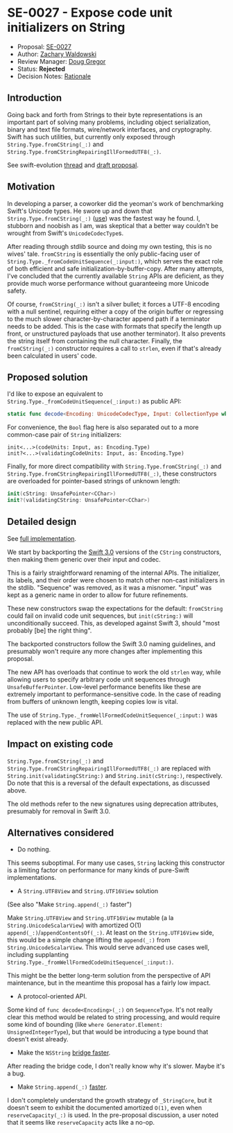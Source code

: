 # SE-0027 - Expose code unit initializers on String

* Proposal: [SE-0027](0027-string-from-code-units.md)
* Author: [Zachary Waldowski](https://github.com/zwaldowski)
* Review Manager: [Doug Gregor](https://github.com/DougGregor)
* Status: **Rejected**
* Decision Notes: [Rationale](https://forums.swift.org/t/rejected-se-0027-expose-code-unit-initializers-on-string/1529)

## Introduction

Going back and forth from Strings to their byte representations is an important part of solving many problems, including object serialization, binary and text file formats, wire/network interfaces, and cryptography. Swift has such utilities, but currently only exposed through `String.Type.fromCString(_:)` and `String.Type.fromCStringRepairingIllFormedUTF8(_:)`.

See swift-evolution [thread](https://forums.swift.org/t/faster-lower-level-external-string-initialization/974) and [draft proposal](https://forums.swift.org/t/faster-lower-level-external-string-initialization/974/4).

## Motivation

In developing a parser, a coworker did the yeoman's work of benchmarking Swift's Unicode types. He swore up and down that `String.Type.fromCString(_:)` ([use](https://gist.github.com/zwaldowski/5f1a1011ea368e1c833e#file-fromcstring-swift)) was the fastest way he found. I, stubborn and noobish as I am, was skeptical that a better way couldn't be wrought from Swift's `UnicodeCodecType`s.

After reading through stdlib source and doing my own testing, this is no wives' tale. `fromCString` is essentially the only public-facing user of `String.Type._fromCodeUnitSequence(_:input:)`, which serves the exact role of both efficient and safe initialization-by-buffer-copy. After many attempts, I've concluded that the currently available `String` APIs are deficient, as they provide much worse performance without guaranteeing more Unicode safety.

Of course, `fromCString(_:)` isn't a silver bullet; it forces a UTF-8 encoding with a null sentinel, requiring either a copy of the origin buffer or regressing to the much slower character-by-character append path if a terminator needs to be added. This is the case with formats that specify the length up front, or unstructured payloads that use another terminator). It also prevents the string itself from containing the null character. Finally, the `fromCString(_:)` constructor requires a call to `strlen`, even if that's already been calculated in users' code.

## Proposed solution

I'd like to expose an equivalent to `String.Type._fromCodeUnitSequence(_:input:)` as public API:

```swift
static func decode<Encoding: UnicodeCodecType, Input: CollectionType where Input.Generator.Element == Encoding.CodeUnit>(_: Input, as: Encoding.Type, repairingInvalidCodeUnits: Bool = default) -> (result: String, repairsMade: Bool)?
```

For convenience, the `Bool` flag here is also separated out to a more common-case pair of `String` initializers:

```
init<...>(codeUnits: Input, as: Encoding.Type)
init?<...>(validatingCodeUnits: Input, as: Encoding.Type)
```

Finally, for more direct compatibility with `String.Type.fromCString(_:)` and `String.Type.fromCStringRepairingIllFormedUTF8(_:)`, these constructors are overloaded for pointer-based strings of unknown length:

```swift
init(cString: UnsafePointer<CChar>)
init?(validatingCString: UnsafePointer<CChar>)
```

## Detailed design

See [full implementation](https://github.com/apple/swift/compare/master...zwaldowski:string-from-code-units).

We start by backporting the [Swift 3.0](https://github.com/apple/swift/commit/f4aaece75e97379db6ba0a1fdb1da42c231a1c3b) versions of the `CString` constructors, then making them generic over their input and codec.

This is a fairly straightforward renaming of the internal APIs. The initializer, its labels, and their order were chosen to match other non-cast initializers in the stdlib. "Sequence" was removed, as it was a misnomer. "input" was kept as a generic name in order to allow for future refinements.

These new constructors swap the expectations for the default: `fromCString` could fail on invalid code unit sequences, but `init(cString:)` will unconditionally succeed. This, as developed against Swift 3, should "most probably [be] the right thing".

The backported constructors follow the Swift 3.0 naming guidelines, and presumably won't require any more changes after implementing this proposal.

The new API has overloads that continue to work the old `strlen` way, while allowing users to specify arbitrary code unit sequences through `UnsafeBufferPointer`. Low-level performance benefits like these are extremely important to performance-sensitive code. In the case of reading from buffers of unknown length, keeping copies low is vital.

The use of `String.Type._fromWellFormedCodeUnitSequence(_:input:)` was replaced with the new public API.

## Impact on existing code

`String.Type.fromCString(_:)` and `String.Type.fromCStringRepairingIllFormedUTF8(_:)` are replaced with `String.init(validatingCString:)` and `String.init(cString:)`, respectively. Do note that this is a reversal of the default expectations, as discussed above.

The old methods refer to the new signatures using deprecation attributes, presumably for removal in Swift 3.0.

## Alternatives considered

* Do nothing.

This seems suboptimal. For many use cases, `String` lacking this constructor is a limiting factor on performance for many kinds of pure-Swift implementations.

* A `String.UTF8View` and `String.UTF16View` solution

(See also "Make `String.append(_:)` faster")

Make `String.UTF8View` and `String.UTF16View` mutable (a la `String.UnicodeScalarView`) with amortized O(1) `append(_:)`/`appendContentsOf(_:)`. At least on the `String.UTF16View` side, this would be a simple change lifting the `append(_:)` from `String.UnicodeScalarView`. This would serve advanced use cases well, including supplanting `String.Type._fromWellFormedCodeUnitSequence(_:input:)`.

This might be the better long-term solution from the perspective of API maintenance, but in the meantime this proposal has a fairly low impact.

* A protocol-oriented API.

Some kind of `func decode<Encoding>(_:)` on `SequenceType`. It's not really clear this method would be related to string processing, and would require some kind of bounding (like `where Generator.Element: UnsignedIntegerType`), but that would be introducing a type bound that doesn't exist already.

* Make the `NSString` [bridge faster](https://gist.github.com/zwaldowski/5f1a1011ea368e1c833e#file-nsstring-swift).

After reading the bridge code, I don't really know why it's slower. Maybe it's a bug.

* Make `String.append(_:)` [faster](https://gist.github.com/zwaldowski/5f1a1011ea368e1c833e#file-unicodescalar-swift).

I don't completely understand the growth strategy of `_StringCore`, but it doesn't seem to exhibit the documented amortized `O(1)`, even when `reserveCapacity(_:)` is used. In the pre-proposal discussion, a user noted that it seems like `reserveCapacity` acts like a no-op.


